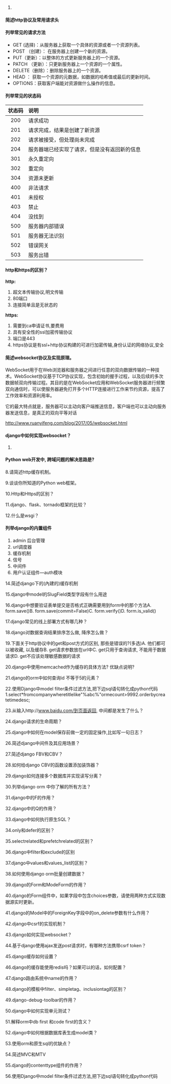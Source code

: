 

1. 







#### 简述http协议及常用请求头

#### 列举常见的请求方法

- GET (选择)：从服务器上获取一个具体的资源或者一个资源列表。 
- POST （创建）： 在服务器上创建一个新的资源。
- PUT（更新）：以整体的方式更新服务器上的一个资源。 
- PATCH （更新）：只更新服务器上一个资源的一个属性。
- DELETE（删除）：删除服务器上的一个资源。 
- HEAD ： 获取一个资源的元数据，如数据的哈希值或最后的更新时间。
- OPTIONS：获取客户端能对资源做什么操作的信息。

#### 列举常见的状态码

| 状态码 | 说明                                         |
| :----: | :------------------------------------------- |
|  200   | 请求成功                                     |
|  201   | 请求完成，结果是创建了新资源                 |
|  202   | 请求被接受，但处理尚未完成                   |
|  204   | 服务器端已经实现了请求，但是没有返回新的信息 |
|  301   | 永久重定向                                   |
|  302   | 重定向                                       |
|  304   | 资源未更新                                   |
|  400   | 非法请求                                     |
|  401   | 未授权                                       |
|  403   | 禁止                                         |
|  404   | 没找到                                       |
|  500   | 服务器内部错误                               |
|  501   | 服务器无法识别                               |
|  502   | 错误网关                                     |
|  503   | 服务出错                                     |

#### http和https的区别？

**http:**

1. 超文本传输协议,明文传输
2. 80端口
3. 连接简单且是无状态的

**https:**

1. 需要到ca申请证书,要费用
2. 具有安全性的ssl加密传输协议
3. 端口是443
4. https协议是有ssl+http协议构建的可进行加密传输,身份认证的网络协议,安全

#### 简述websocket协议及实现原理。

WebSocket用于在Web浏览器和服务器之间进行任意的双向数据传输的一种技术。WebSocket协议基于TCP协议实现，包含初始的握手过程，以及后续的多次数据帧双向传输过程。其目的是在WebSocket应用和WebSocket服务器进行频繁双向通信时，可以使服务器避免打开多个HTTP连接进行工作来节约资源，提高了工作效率和资源利用率。

它的最大特点就是，服务器可以主动向客户端推送信息，客户端也可以主动向服务器发送信息，是真正的双向平等对话

http://www.ruanyifeng.com/blog/2017/05/websocket.html

#### django中如何实现websocket？

1. 

#### Python web开发中, 跨域问题的解决思路是?

8.请简述http缓存机制。

9.谈谈你所知道的Python web框架。

10.Http和Https的区别？

11.django、flask、tornado框架的比较？

12.什么是wsgi？

#### 列举django的内置组件

1. admin 后台管理
2. url调度器
3. 缓存机制
4. 信号
5. 中间件
6. 用户认证组件—auth模块

14.简述django下的(內建的)缓存机制

15.django中model的SlugField类型字段有什么用途

16.django中想要验证表单提交是否格式正确需要用到form中的那个方法A. form.save()B. form.save(commit=False)C. form.verify()D. form.is_valid()

17.django常见的线上部署方式有哪几种？

18.django对数据查询结果排序怎么做, 降序怎么做？

19.下面关于http协议中的get和post方式的区别, 那些是错误的?(多选)A. 他们都可以被收藏, 以及缓存B. get请求参数放在url中C. get只用于查询请求, 不能用于数据请求D. get不应该处理敏感数据的请求

20.django中使用memcached作为缓存的具体方法? 优缺点说明?

 21.django的orm中如何查询id 不等于5的元素？

22.使用Django中model filter条件过滤方法,把下边sql语句转化成python代码1.select*fromcompanywheretitlelike"%abc%"ormecount>9992.orderbycreatetimedesc;

23.从输入http://www.baidu.com/到页面返回, 中间都是发生了什么？

24.django请求的生命周期？

25.django中如何在model保存前做一定的固定操作,比如写一句日志？

26.简述django中间件及其应用场景？

27.简述django FBV和CBV？

28.如何给django CBV的函数设置添加装饰器？

29.django如何连接多个数据库并实现读写分离？

30.列举django orm 中你了解的所有方法？

31.django中的F的作用？

32.django中的Q的作用？

33.django中如何执行原生SQL？

34.only和defer的区别？

35.selectrelated和prefetchrelated的区别？

36.django中filter和exclude的区别

37.django中values和values_list的区别？

38.如何使用django orm批量创建数据？

39.django的Form和ModeForm的作用？

40.django的Form组件中，如果字段中包含choices参数，请使用两种方式实现数据源实时更新。

41.django的Model中的ForeignKey字段中的on_delete参数有什么作用？

42.django中csrf的实现机制？

43.django如何实现websocket？

44.基于django使用ajax发送post请求时，有哪种方法携带csrf token？

45.django缓存如何设置？

46.django的缓存能使用redis吗？如果可以的话，如何配置？

47.django路由系统中name的作用？

48.django的模板中filter、simpletag、inclusiontag的区别？

49.django-debug-toolbar的作用？

50.django中如何实现单元测试？

51.解释orm中db first 和code first的含义？

52.django中如何根据数据库表生成model类？

53.使用orm和原生sql的优缺点？

54.简述MVC和MTV

55.django的contenttype组件的作用？

56.使用Django中model filter条件过滤方法,把下边sql语句转化成python代码